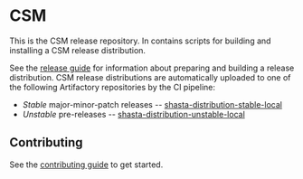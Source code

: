 # CSM

This is the CSM release repository. In contains scripts for building and
installing a CSM release distribution.

See the [release guide](build/README.md) for information about preparing and
building a release distribution. CSM release distributions are automatically
uploaded to one of the following Artifactory repositories by the CI pipeline:

* _Stable_ major-minor-patch releases --
  [shasta-distribution-stable-local](https://arti.dev.cray.com:443/artifactory/shasta-distribution-stable-local/)
* _Unstable_ pre-releases --
  [shasta-distribution-unstable-local](https://arti.dev.cray.com:443/artifactory/shasta-distribution-unstable-local/)


## Contributing

See the [contributing guide](CONTRIBUTING.md) to get started.
